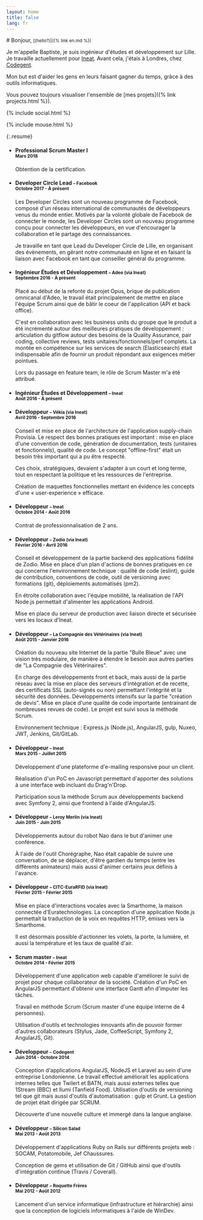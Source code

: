 ```yaml
---
layout: home
title: false
lang: fr
---
```


<div class="hero" markdown="1">
# Bonjour, <small class="no-print">[(hello?)]({% link en.md %})</small>

Je m'appelle Baptiste, je suis ingénieur d'études et développement sur Lille. Je travaille actuellement pour [Ineat](http://ineat-group.com/). Avant cela, j'étais à Londres, chez [Codegent](https://www.codegent.com/).

Mon but est d'aider les gens en leurs faisant gagner du temps, grâce à des outils informatiques.

Vous pouvez toujours visualiser l'ensemble de [mes projets]({% link projects.html %}).

{% include social.html %}
<div class="hero-foot no-print">{% include mouse.html %}</div>
</div>

{:.resume}
* #### Professional Scrum Master I <small><br>Mars 2018</small>
  Obtention de la certification.

* #### Developer Circle Lead <small>– Facebook<br>Octobre 2017 - À présent</small>
  Les Developer Circles sont un nouveau programme de Facebook, composé d'un réseau international de communautés de développeurs venus du monde entier. Motivés par la volonté globale de Facebook de connecter le monde, les Developer Circles sont un nouveau programme conçu pour connecter les développeurs, en vue d'encourager la collaboration et le partage des connaissances.

  Je travaille en tant que Lead du Developer Circle de Lille, en organisant des évènements, en gérant notre communauté en ligne et en faisant la liaison avec Facebook en tant que conseiller général du programme.

* #### Ingénieur Études et Développement <small>– Adeo (via Ineat)<br>Septembre 2016 - À présent</small>
  Placé au début de la refonte du projet Opus, brique de publication omnicanal d'Adeo, le travail était principalement de mettre en place l'équipe Scrum ainsi que de bâtir le coeur de l'application (API et back office).

  C'est en collaboration avec les business units du groupe que le produit a été incrémenté autour des meilleures pratiques de développement : articulation du gitflow autour des besoins de la Quality Assurance, pair coding, collective reviews, tests unitaires/fonctionnels/perf complets.
  La montée en compétence sur les services de search (Elasticsearch) était indispensable afin de fournir un produit répondant aux exigences métier pointues.

  Lors du passage en feature team, le rôle de Scrum Master m'a été attribué.

* #### Ingénieur Études et Développement <small>– Ineat<br>Août 2016 - À présent</small>

* #### Développeur <small>– Vékia (via Ineat)<br>Avril 2016 - Septembre 2016</small>
  Conseil et mise en place de l'architecture de l'application supply-chain Provisia. Le respect des bonnes pratiques est important : mise en place d'une convention de code, génération de documentation, tests (unitaires et fonctionnels), qualité de code. Le concept "offline-first" était un besoin très important qui a pu être respecté.

  Ces choix, stratégiques, devaient s'adapter à un court et long terme, tout en respectant la politique et les ressources de l'entreprise.

  Création de maquettes fonctionnelles mettant en évidence les concepts d'une « user-experience » efficace.

* #### Développeur <small>– Ineat<br>Octobre 2014 - Août 2016</small>
  Contrat de professionnalisation de 2 ans.

* #### Développeur <small>– Zodio (via Ineat)<br>Février 2016 - Avril 2016</small>
  Conseil et développement de la partie backend des applications fidélité de Zodio. Mise en place d'un plan d'actions de bonnes pratiques en ce qui concerne l'environnement technique : qualité de code (eslint), guide de contribution, conventions de code, outil de versioning avec formations (git), déploiements automatisés (pm2).

  En étroite collaboration avec l'équipe mobilité, la réalisation de l'API Node.js permettait d'alimenter les applications Android.

  Mise en place du serveur de production avec liaison directe et sécurisée vers les locaux d'Ineat.

* #### Développeur <small>– La Compagnie des Vétérinaires (via Ineat)<br>Août 2015 - Janvier 2016</small>
  Création du nouveau site Internet de la partie "Bulle Bleue" avec une vision très modulaire, de manière à étendre le besoin aux autres parties de "La Compagnie des Vétérinaires".

  En charge des développements front et back, mais aussi de la partie réseau avec la mise en place des serveurs d'intégration et de recette, des certificats SSL (auto-signés ou non) permettant l'intégrité et la sécurité des données. Développements intensifs sur la partie "création de devis". Mise en place d'une qualité de code importante (entrainant de nombreuses revues de code).
  Le projet est suivi sous la méthode Scrum.

  Environnement technique : Express.js (Node.js), AngularJS, gulp, Nuxeo, JWT, Jenkins, Git/GitLab.

* #### Développeur <small>– Ineat<br>Mars 2015 - Juillet 2015</small>
  Développement d'une plateforme d'e-mailing responsive pour un client.

  Réalisation d'un PoC en Javascript permettant d'apporter des solutions à une interface web incluant du Drag'n'Drop.

  Participation sous la méthode Scrum aux développements backend avec Symfony 2, ainsi que frontend à l'aide d'AngularJS.

* #### Développeur <small>– Leroy Merlin (via Ineat)<br>Juin 2015 - Juin 2015</small>
  Développements autour du robot Nao dans le but d'animer une conférence.

  À l'aide de l'outil Chorégraphe, Nao était capable de suivre une conversation, de se déplacer, d'être gardien du temps (entre les différents animateurs) mais aussi d'animer certains jeux définis à l'avance.

* #### Développeur <small>– CITC-EuraRFID (via Ineat)<br>Février 2015 - Février 2015</small>
  Mise en place d'interactions vocales avec la Smarthome, la maison connectée d'Euratechnologies.
  La conception d'une application Node.js permettait la traduction de la voix en requêtes HTTP, émises vers la Smarthome.

  Il est désormais possible d'actionner les volets, la porte, la lumière, et aussi la température et les taux de qualité d'air.

* #### Scrum master <small>– Ineat<br>Octobre 2014 - Février 2015</small>
  Développement d'une application web capable d'améliorer le suivi de projet pour chaque collaborateur de la société. Création d'un PoC en AngularJS permettant d'obtenir une interface Gantt afin d'imputer les tâches.

  Travail en méthode Scrum (Scrum master d'une équipe interne de 4 personnes).

  Utilisation d'outils et technologies innovants afin de pouvoir former d'autres collaborateurs (Stylus, Jade, CoffeeScript, Symfony 2, AngularJS, Git).

* #### Développeur <small>– Codegent<br>Juin 2014 - Octobre 2014</small>
  Conception d'applications AngularJS, NodeJS et Laravel au sein d'une entreprise Londonienne. Le travail effectué améliorait les applications internes telles que Twilert et BATN, mais aussi externes telles que 1Stream (BBC) et Ilumi (Tanfield Food). Utilisation d'outils de versioning tel que git mais aussi d'outils d'automatisation : gulp et Grunt. La gestion de projet était dirigée par SCRUM.

  Découverte d'une nouvelle culture et immergé dans la langue anglaise.

* #### Développeur <small>– Silicon Salad<br>Mai 2013 - Août 2013</small>
  Développement d'applications Ruby on Rails sur différents projets web : SOCAM, Potatomobile, Jef Chaussures.

  Conception de gems et utilisation de Git / GitHub ainsi que d'outils d'intégration continue (Travis / Coverall).

* #### Développeur <small>– Roquette Frères<br>Mai 2012 - Août 2012</small>
  Lancement d'un service informatique (infrastructure et hiérarchie) ainsi que la conception de logiciels informatiques à l'aide de WinDev.
